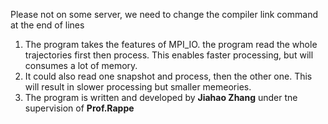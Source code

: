 Please not on some server, we need to change the compiler link command at the end of lines
1. The program takes the features of MPI_IO. the program read the whole trajectories first then process. This enables faster processing, but will consumes a lot of memory.
2. It could also read one snapshot and process, then the other one. This will result in slower processing but smaller memeories.
3. The program is written and developed by **Jiahao Zhang** under tne supervision of **Prof.Rappe**
